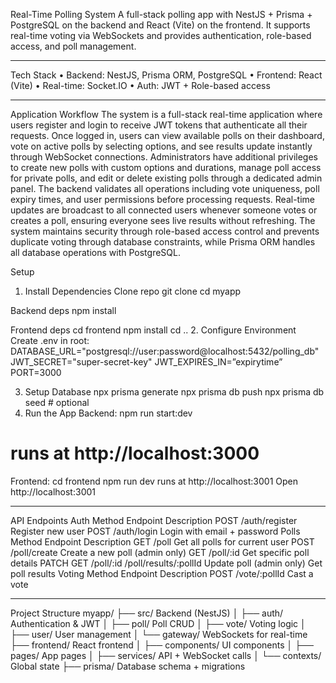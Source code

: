   Real-Time Polling System
A full-stack polling app with NestJS + Prisma + PostgreSQL on the backend and React (Vite) on the frontend. It supports real-time voting via WebSockets and provides authentication, role-based access, and poll management.
________________________________________
 Tech Stack
•	Backend: NestJS, Prisma ORM, PostgreSQL
•	Frontend: React (Vite)
•	Real-time: Socket.IO
•	Auth: JWT + Role-based access
________________________________________
Application Workflow
The system is a full-stack real-time application where users register and login to receive JWT tokens that authenticate all their requests. 
Once logged in, users can view available polls on their dashboard, vote on active polls by selecting options, and see results update instantly through WebSocket connections. 
Administrators have additional privileges to create new polls with custom options and durations, manage poll access for private polls, and edit or delete existing polls through a dedicated admin panel. 
The backend validates all operations including vote uniqueness, poll expiry times, and user permissions before processing requests. 
Real-time updates are broadcast to all connected users whenever someone votes or creates a poll, ensuring everyone sees live results without refreshing.
 The system maintains security through role-based access control and prevents duplicate voting through database constraints, while Prisma ORM handles all database operations with PostgreSQL.

Setup
1. Install Dependencies
Clone repo
git clone <repo-url>
cd myapp

Backend deps
npm install

Frontend deps
cd frontend
npm install
cd ..
2. Configure Environment
Create .env in root:
DATABASE_URL="postgresql://user:password@localhost:5432/polling_db"
JWT_SECRET="super-secret-key"
JWT_EXPIRES_IN=”expirytime”
PORT=3000


3. Setup Database
npx prisma generate
npx prisma db push
npx prisma db seed   # optional
4. Run the App
Backend:
npm run start:dev
# runs at http://localhost:3000
Frontend:
cd frontend
npm run dev
runs at http://localhost:3001
Open http://localhost:3001
________________________________________
 API Endpoints
 Auth
Method	Endpoint	Description
POST	/auth/register	Register new user
POST	/auth/login	Login with email + password
 Polls
Method	Endpoint	Description
GET	/poll	Get all polls for current user
POST	/poll/create	Create a new poll (admin only)
GET	/poll/:id	Get specific poll details
PATCH
GET	/poll/:id
/poll/results/:pollId	Update poll (admin only)
Get poll results
 Voting
Method	Endpoint	Description
POST	/vote/:pollId	Cast a vote
		
________________________________________
 Project Structure
myapp/
├── src/                      Backend (NestJS)
│   ├── auth/               Authentication & JWT
│   ├── poll/                 Poll CRUD
│   ├── vote/                Voting logic
│   ├── user/                User management
│   └── gateway/           WebSockets for real-time
├── frontend/              React frontend
│   ├── components/      UI components
│   ├── pages/              App pages
│   ├── services/          API + WebSocket calls
│   └── contexts/           Global state
├── prisma/                 Database schema + migrations

